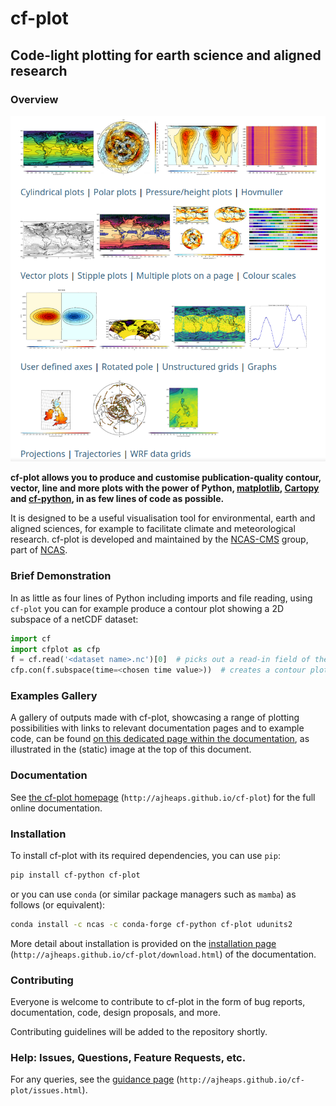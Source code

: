 # cf-plot

## Code-light plotting for earth science and aligned research

### Overview

![cf-plot example gallery of plots](docs/source/images/cf_gallery_image.png "Examples Gallery of plots made with the cf-plot library")

**cf-plot allows you to produce and customise publication-quality contour,
vector, line and more plots with the power of Python,
[matplotlib](https://matplotlib.org/),
[Cartopy](https://scitools.org.uk/cartopy/docs/latest/) and
[cf-python](https://ncas-cms.github.io/cf-python/), in as few lines of code
as possible.**

It is designed to be a useful visualisation tool for environmental, earth
and aligned sciences, for example to facilitate climate and meteorological
research. cf-plot is developed and maintained by the
[NCAS-CMS](https://cms.ncas.ac.uk/index.html) group, part of
[NCAS](https://ncas.ac.uk/).


### Brief Demonstration

In as little as four lines of Python including imports and file reading,
using `cf-plot` you can for example produce a contour plot showing a 2D
subspace of a netCDF dataset:

```python
import cf
import cfplot as cfp
f = cf.read('<dataset name>.nc')[0]  # picks out a read-in field of the dataset
cfp.con(f.subspace(time=<chosen time value>))  # creates a contour plot of the field at that time value
```


### Examples Gallery

A gallery of outputs made with cf-plot, showcasing a range of plotting
possibilities with links to relevant documentation pages and to example code,
can be found
[on this dedicated page within the documentation](http://ajheaps.github.io/cf-plot/gallery.html),
as illustrated in the (static) image at the top of this document.


### Documentation

See [the cf-plot homepage](http://ajheaps.github.io/cf-plot)
(`http://ajheaps.github.io/cf-plot`) for the full online documentation.


### Installation

To install cf-plot with its required dependencies, you can use `pip`:

```bash
pip install cf-python cf-plot
```

or you can use `conda` (or similar package managers such
as `mamba`) as follows (or equivalent):

```bash
conda install -c ncas -c conda-forge cf-python cf-plot udunits2
```

More detail about installation is provided on the
[installation page](http://ajheaps.github.io/cf-plot/download.html)
(`http://ajheaps.github.io/cf-plot/download.html`)
of the documentation.

### Contributing

Everyone is welcome to contribute to cf-plot in the form
of bug reports, documentation, code, design proposals, and more.

Contributing guidelines will be added to the repository shortly.


### Help: Issues, Questions, Feature Requests, etc.

For any queries, see the
[guidance page](http://ajheaps.github.io/cf-plot/issues.html)
(`http://ajheaps.github.io/cf-plot/issues.html`).
